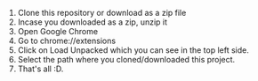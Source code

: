 1. Clone this repository or download as a zip file
2. Incase you downloaded as a zip, unzip it
3. Open Google Chrome
4. Go to chrome://extensions
5. Click on Load Unpacked which you can see in the top left side.
6. Select the path where you cloned/downloaded this project.
7. That's all :D.
